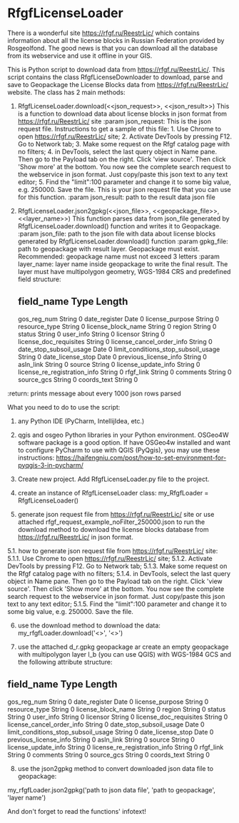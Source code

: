 # RfgfLicenseLoader

There is a wonderful site https://rfgf.ru/ReestrLic/ which contains information about all the license blocks in Russian Federation provided by Rosgeolfond. The good news is that you can download all the database from its webservice and use it offline in your GIS.

This is Python script to download data from https://rfgf.ru/ReestrLic/.
This script contains the class RfgfLicenseDownloader to download, parse and save to Geopackage the License Blocks data from https://rfgf.ru/ReestrLic/ website.
The class has 2 main methods:

1) RfgfLicenseLoader.download(<<json_request>>, <<json_result>>)
This is a function to download data about license blocks in json format from https://rfgf.ru/ReestrLic/ site
        :param json_request: This is the json request file. Instructions to get a sample of this file: 1. Use Chrome
        to open https://rfgf.ru/ReestrLic/ site; 2. Activate DevTools by pressing F12. Go to Network tab; 3. Make some
        request on the Rfgf catalog page with no filters; 4. in DevTools, select the last query object in Name pane.
        Then go to the Payload tab on the right. Click 'view source'. Then click 'Show more' at the bottom. You now
        see the complete search request to the webservice in json format. Just copy/paste this json text to any text
        editor; 5. Find the "limit":100 parameter and change it to some big value, e.g. 250000. Save the file.
        This is your json request file that you can use for this function.
        :param json_result: path to the result data json file

2) RfgfLicenseLoader.json2gpkg(<<json_file>>, <<geopackage_file>>, <<layer_name>>)
This function parses data from json_file generated by RfgfLicenseLoader.download() function and writes it to
Geopackage.
:param json_file: path to the json file with data about license blocks generated by RfgfLicenseLoader.download()
function
:param gpkg_file: path to geopackage with result layer. Geopackage must exist. Recommended: geopackage name must
not exceed 3 letters
:param layer_name: layer name inside geopackage to write the final result. The layer must have multipolygon
geometry, WGS-1984 CRS and predefined field structure:
        
    field_name Type Length
    ---------------------------
    gos_reg_num String 0
    date_register Date 0
    license_purpose String 0
    resource_type String 0
    license_block_name String 0
    region String 0
    status String 0
    user_info String 0
    licensor String 0
    license_doc_requisites String 0
    license_cancel_order_info String 0
    date_stop_subsoil_usage Date 0
    limit_conditions_stop_subsoil_usage String 0
    date_license_stop Date 0
    previous_license_info String 0
    asln_link String 0
    source String 0
    license_update_info String 0
    license_re_registration_info String 0
    rfgf_link String 0
    comments String 0
    source_gcs String 0
    coords_text String 0

:return: prints message about every 1000 json rows parsed

What you need to do to use the script:

1) any Python IDE (PyCharm, IntellijIdea, etc.)

2) qgis and osgeo Python libraries in your Python environment. OSGeo4W software package is a good option. If have OSGeo4w installed and want to configure PyCharm to use with QGIS (PyQgis), you may use these instructions: https://haifengniu.com/post/how-to-set-environment-for-pyqgis-3-in-pycharm/

3) Create new project. Add RfgfLicenseLoader.py file to the project.

4) create an instance of RfgfLicenseLoader class:
my_RfgfLoader = RfgfLicenseLoader()

5) generate json request file from https://rfgf.ru/ReestrLic/ site or use attached rfgf_request_example_noFilter_250000.json to run the download method to download the license blocks database from https://rfgf.ru/ReestrLic/ in json format.

5.1. how to generate json request file from https://rfgf.ru/ReestrLic/ site:
5.1.1. Use Chrome to open https://rfgf.ru/ReestrLic/ site;
5.1.2. Activate DevTools by pressing F12. Go to Network tab;
5.1.3. Make some request on the Rfgf catalog page with no filters;
5.1.4. in DevTools, select the last query object in Name pane. Then go to the Payload tab on the right. Click 'view source'. Then click 'Show more' at the bottom. You now see the complete search request to the webservice in json format. Just copy/paste this json text to any text editor;
5.1.5. Find the "limit":100 parameter and change it to some big value, e.g. 250000. Save the file.

6) use the download method to download the data:
my_rfgfLoader.download('<<path to json request file>>', '<<path to result json file>>')

7) use the attached d_r.gpkg geopackage ar create an empty geopackage with multipolygon layer l_b (you can use QGIS) with WGS-1984 GCS and the following attribute structure:

field_name Type Length
------------------------------
gos_reg_num String 0
date_register Date 0
license_purpose String 0
resource_type String 0
license_block_name String 0
region String 0
status String 0
user_info String 0
licensor String 0
license_doc_requisites String 0
license_cancel_order_info String 0
date_stop_subsoil_usage Date 0
limit_conditions_stop_subsoil_usage String 0
date_license_stop Date 0
previous_license_info String 0
asln_link String 0
source String 0
license_update_info String 0
license_re_registration_info String 0
rfgf_link String 0
comments String 0
source_gcs String 0
coords_text String 0

8) use the json2gpkg method to convert downloaded json data file to geopackage:

my_rfgfLoader.json2gpkg('path to json data file', 'path to geopackage', 'layer name')

And don't forget to read the functions' infotext!
